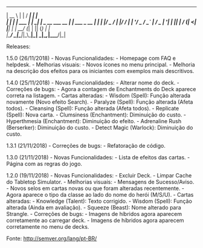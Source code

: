 
  _____            _     _____                _             
 |  __ \          | |   / ____|              | |            
 | |  | | ___  ___| | _| |     _ __ ___  __ _| |_ ___  _ __
 | |  | |/ _ \/ __| |/ / |    | '__/ _ \/ _` | __/ _ \| '__|
 | |__| |  __/ (__|   <| |____| | |  __/ (_| | || (_) | |   
 |_____/ \___|\___|_|\_\\_____|_|  \___|\__,_|\__\___/|_|   


Releases:

  1.5.0 (26/11/2018)
      - Novas Funcionalidades:
          - Homepage com FAQ e helpdesk.
      - Melhorias visuais:
          - Novos ícones no menu principal.
          - Melhoria na descrição dos efeitos para os iniciantes com exemplos mais descritivos.

  1.4.0 (25/11/2018)
      - Novas Funcionalidades:
          - Alterar nome do deck.
      - Correções de bugs:
          - Agora a contagem de Enchantments do Deck aparece correta na listagem.
      - Cartas alteradas:
          - Wisdom (Spell): Função alterada novamente (Novo efeito Search).
          - Paralyze (Spell): Função alterada (Afeta todos).
          - Cleansing (Spell): Função alterada (Afeta todos).
          - Replicate (Spell): Nova carta.
          - Clumsiness (Enchantment): Diminuição do custo.
          - Hyperthmesia (Enchantment): Diminuição do efeito.
          - Adrenaline Rush (Berserker): Diminuição do custo.
          - Detect Magic (Warlock): Diminuição do custo.

  1.3.1 (21/11/2018)
      - Correções de bugs:
          - Refatoração de código.

  1.3.0 (21/11/2018)
      - Novas Funcionalidades:
          - Lista de efeitos das cartas.
          - Página com as regras do jogo.

  1.2.0 (19/11/2018)
      - Novas Funcionalidades:
          - Excluir Deck.
          - Limpar Cache do Tabletop Simulator.
      - Melhorias visuais:
          - Mensagens de Sucesso/Aviso.
          - Novos selos em cartas novas ou que foram alteradas recentemente.
          - Agora aparece o tipo da classe ao lado do nome do herói (M/S/U).
      - Cartas alteradas:
          - Knowledge (Talent): Texto corrigido.
          - Wisdom (Spell): Função alterada (Ainda em avaliação).
          - Squeeze (Beast): Nome alterado para Strangle.
      - Correções de bugs:
          - Imagens de híbridos agora aparecem corretamente ao carregar deck.
          - Imagens de híbridos agora aparecem corretamente no menu de decks.


Fonte: http://semver.org/lang/pt-BR/
